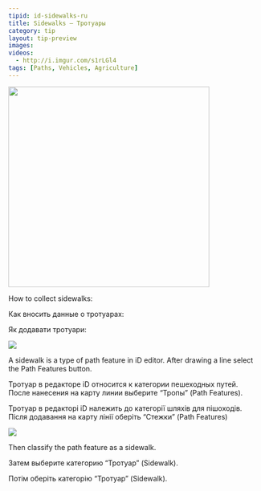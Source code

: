 ```yaml
---
tipid: id-sidewalks-ru
title: Sidewalks – Тротуары
category: tip
layout: tip-preview
images:
videos: 
  - http://i.imgur.com/s1rLGl4
tags: [Paths, Vehicles, Agriculture]
---
```


<img src="https://cloud.githubusercontent.com/assets/2665840/17757877/798de18a-64b8-11e6-982b-5f4810f4ee2c.png" width="400">

<p>How to collect sidewalks: </p>
<p>Как вносить данные о тротуарах: </p>
<p>Як додавати тротуари: </p>

<img src="{{ site.baseurl }}/images/path_features_button.png">

<p>A sidewalk is a type of path feature in iD editor. After drawing a line select the Path Features button.</p>
<p>Тротуар в редакторе iD относится к категории пешеходных путей. После нанесения на карту линии выберите “Тропы” (Path Features). </p>
<p>Тротуар в редакторі iD належить до категорії шляхів для пішоходів. Після додавання на карту лінії оберіть “Стежки” (Path Features) </p>

<img src="{{ site.baseurl }}/images/sidewalk_button.png">

<p>Then classify the path feature as a sidewalk. </p>
<p>Затем выберите категорию “Тротуар” (Sidewalk). </p>
<p>Потім оберіть категорію “Тротуар” (Sidewalk). </p>

